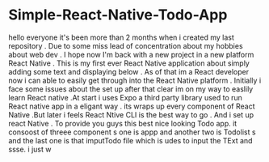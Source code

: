 # Simple-React-Native-Todo-App
hello everyone it's been more than 2 months when i created my last repository . Due to some miss lead of concentration about my hobbies about web dev . I hope now I'm back with a new project in a new platform React Native . This is my first ever React Native application about simply adding some text and displaying below . As of that im a React developer now i can able to easily get through into the React Native platform . Initially i face some issues about the set up after that clear im on my way to easlily learn React native .At start i uses Expo a third party library used to run React native app in a eligant way . its wraps up every component of React Native .But later i feels React Ntive CLI is the best way to go . And i set up react Native . To provide you guys this best nice looking Todo app. it consoost of threee component s one is appp and another two is Todolist s and the last one is that imputTodo file which is udes to input the TExt and ssse. i just w
